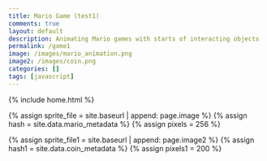 ```yaml
---
title: Mario Game (test1)
comments: true
layout: default
description: Animating Mario games with starts of interacting objects
permalink: /game1
image: /images/mario_animation.png
image2: /images/coin.png
categories: []
tags: [javascript]
---
```


{% include home.html %}

{% assign sprite_file = site.baseurl | append: page.image %}  <!--- Liquid concatentation --->
{% assign hash = site.data.mario_metadata %}  <!--- Liquid list variable created from file containing mario metadata for sprite --->
{% assign pixels = 256 %} <!--- Liquid integer assignment --->

{% assign sprite_file1 = site.baseurl | append: page.image2 %}  <!--- Liquid concatentation --->
{% assign hash1 = site.data.coin_metadata %}  <!--- Liquid list variable created from file containing mario metadata for sprite --->
{% assign pixels1 = 200 %} <!--- Liquid integer assignment --->

<!--- HTML for page contains <p> tag named "mario" and class properties for a "sprite"  -->
<p id="mario" class="sprite"></p>
<p id="coin" class="sprite1"></p>
  

<!--- Embedded Cascading Style Sheet (CSS) rules, defines how HTML elements look --->
<style>
  /* CSS style rules for the elements id and class above...
  */
  .sprite {
    height: {{pixels}}px;
    width: {{pixels}}px;
    background-repeat: no-repeat;
    z-index: 99999;
  }

  .sprite1 {
    height: {{pixels}}px;
    width: {{pixels1}}px;
    background-repeat: no-repeat;
  }

  /* background position of sprite element */
  #mario {
    background-position: calc({{animations[0].col}} * {{pixels}} * -1px) calc({{animations[0].row}} * {{pixels}} * -1px);
    background-image: url('{{sprite_file}}');
  }

  /* background position of sprite element */
  #coin {
    background-image: url('{{sprite_file1}}');
    background-position: calc({{animations[0].col}} * {{pixels1}} * -1px) calc({{animations[0].row}} * {{pixels1}} * -1px);
  }
</style>

<!--- Embedded executable code--->
<script>
  ////////// convert yml hash to javascript key value objects /////////

  var mario_metadata = {}; //key, value object
  {% for key in hash %}  
  
  var key = "{{key | first}}"  //key
  var values = {} //values object
  values["row"] = {{key.row}}
  values["col"] = {{key.col}}
  values["frames"] = {{key.frames}}
  mario_metadata[key] = values; //key with values added

  {% endfor %}

  var coin_metadata = {}; //key, value object
  {% for key in hash1 %}  
  
  var key = "{{key | first}}"  //key
  var values1 = {} //values object
  values1["row"] = {{key.row}}
  values1["col"] = {{key.col}}
  values1["frames"] = {{key.frames}}
  coin_metadata[key] = values1; //key with values added

  {% endfor %}

  ////////// animation control object /////////

  class Mario {
    constructor(meta_data) {
      this.tID = null;  //capture setInterval() task ID
      this.positionX = 0;  // current position of sprite in X direction
      this.currentSpeed = 0;
      this.marioElement = document.getElementById("mario"); //HTML element of sprite
      this.pixels = {{pixels}}; //pixel offset of images in the sprite, set by liquid constant
      this.interval = 100; //animation time interval
      this.obj = meta_data;
      this.marioElement.style.position = "absolute";
    }

    animateRight(obj, speed) {
      let frame = 0;
      const row = obj.row * this.pixels;
      this.currentSpeed = speed;

      this.tID = setInterval(() => {
        const col = (frame + obj.col) * this.pixels;
        this.marioElement.style.backgroundPosition = `-${col}px -${row}px`;
        this.marioElement.style.left = `${this.positionX}px`;

        this.positionX += speed;
        frame = (frame + 1) % obj.frames;
        if (((this.positionX + (this.pixels/2) - 75) >= (coin.positionX)) && (this.positionX <= coin.positionX)){
          coin.disappear();
        }

        const viewportWidth = window.innerWidth;
        if (this.positionX > viewportWidth - this.pixels) {
          document.documentElement.scrollLeft = this.positionX - viewportWidth + this.pixels;
        }
      }, this.interval);
    }

    animateLeft(obj, speed) {
      let frame = 0;
      const row = obj.row * this.pixels;
      this.currentSpeed = speed;

      this.tID = setInterval(() => {
        const col = (frame + obj.col) * this.pixels;
        this.marioElement.style.backgroundPosition = `-${col}px -${row}px`;
        this.marioElement.style.left = `${this.positionX}px`;

        this.positionX -= speed;
        frame = (frame + 1) % obj.frames;
        if (((this.positionX + (this.pixels/2) - 75) >= (coin.positionX)) && (this.positionX <= coin.positionX)){
          coin.disappear();
        }

        const viewportWidth = window.innerWidth;
        if (this.positionX > viewportWidth - this.pixels) {
          document.documentElement.scrollLeft = this.positionX - viewportWidth + this.pixels;
        }
      }, this.interval);
    }

    animateUp(obj, speed) {
      let frame = 0;
      const row = obj.row * this.pixels;
      this.currentSpeed = speed;

      this.tID = setInterval(() => {
        const col = (frame + obj.col) * this.pixels;
        this.marioElement.style.backgroundPosition = `-${col}px -${row}px`;
        this.marioElement.style.left = `${this.positionX}px`;

        this.positionX -= speed;
        frame = (frame + 1) % obj.frames;

        const viewportWidth = window.innerWidth;
        if (this.positionX > viewportWidth - this.pixels) {
          document.documentElement.scrollLeft = this.positionX - viewportWidth + this.pixels;
        }
      }, this.interval);
    }

    startWalkingRight() {
      this.stopAnimate();
      this.animateRight(this.obj["Walk"], 3);
    }

    startWalkingLeft() {
      this.stopAnimate();
      this.animateLeft(this.obj["WalkL"], 3);
    }

    startRunningRight() {
      this.stopAnimate();
      this.animateRight(this.obj["Run1"], 6);
    }

    startRunningLeft() {
      this.stopAnimate();
      this.animateLeft(this.obj["Run1L"], 6);
    }

    startPuffing() {
      this.stopAnimate();
      this.animateRight(this.obj["Puff"], 0);
    }

    startPuffingLeft() {
      this.stopAnimate();
      this.animateLeft(this.obj["PuffL"], 0);
    }

    startCheering() {
      this.stopAnimate();
      this.animateRight(this.obj["Cheer"], 0);
    }

    startFlipping() {
      this.stopAnimate();
      this.animateRight(this.obj["Flip"], 0);
    }

    startResting() {
      this.stopAnimate();
      this.animateRight(this.obj["Rest"], 0);
    }

    startRestingLeft() {
      this.stopAnimate();
      this.animateRight(this.obj["RestL"], 0);
    }

    stopAnimate() {
      clearInterval(this.tID);
    }
  }

  class Coin {
    constructor(meta_data) {
      this.tID = null;  //capture setInterval() task ID
      this.positionX = 100;  // current position of sprite in X direction
      this.positionY = -50;
      this.currentSpeed = 0;
      this.coinElement = document.getElementById("coin"); //HTML element of sprite
      this.pixels = {{pixels1}}; //pixel offset of images in the sprite, set by liquid constant
      this.interval = 100; //animation time interval
      this.obj = meta_data;
      this.coinElement.style.position = "absolute";
      this.beat = new Audio('/sounds/coin.mp3');
    }

    animate(obj, speed) {
      let frame1 = 0;
      const row = obj.row * this.pixels;
      this.currentSpeed = speed;

      this.tID = setInterval(() => {
        const col = (frame1 + obj.col) * this.pixels;
        this.coinElement.style.backgroundPosition = `-${col}px -${row}px`;
        this.coinElement.style.left = `${this.positionX}px`;
        this.coinElement.style.bottom = `${this.positionY}px`;

        frame1 = (frame1 + 1) % obj.frames;

        const viewportWidth = window.innerWidth;
        if (this.positionX > viewportWidth - this.pixels) {
          document.documentElement.scrollLeft = this.positionX - viewportWidth + this.pixels;
        }
      }, this.interval);
    }

    startAnimate() {
      this.stopAnimate();
      this.animate(this.obj["Animate"], 0);
    }

    stopAnimate() {
      clearInterval(this.tID);
    }

    jump(){
      if(this.positionY <= 0){
        // Play the beat
        this.beat.play();
        this.interval = 10;
        this.positionY += 5;
      }
    }

    disappear(){
      setInterval(this.jump(), 10);
      if(this.positionY >= -5){
        this.stopAnimate();
        document.getElementById('coin').style.display = 'none';
      }
    }
  }

  const mario = new Mario(mario_metadata);
  const coin = new Coin(coin_metadata);

  ////////// event control /////////

  var rightspd = 0;
  var leftspd = 0;
  var direction = "none";

  window.addEventListener("keydown", (event) => {
    if (event.key === "d") {
      event.preventDefault();
      direction = "right";
      if (event.repeat) {
        mario.startCheering();
      } else {
        if (mario.currentSpeed === 0 && leftspd == 0) {
          mario.startWalkingRight();
          leftspd = 0;
          rightspd = 1;
        } else if (mario.currentSpeed === 3 && rightspd == 1) {
          mario.startRunningRight();
          rightspd = 0;
        }
      }
    } 
    
    if (event.key === "a") {
      event.preventDefault();
      direction = "left";
      if (event.repeat) {
        mario.startCheering();
      } else {
        if (mario.currentSpeed === 0 && rightspd == 0) {
          mario.startWalkingLeft();
          rightspd = 0;
          leftspd = 1;
        } else if (mario.currentSpeed === 3 && leftspd == 1) {
          mario.startRunningLeft();
          leftspd = 0;
        }
      }
    } 

    if (event.key === "s") {
      event.preventDefault();
      rightspd = 0;
      leftspd = 0;
      if (event.repeat) {
        mario.stopAnimate();
      } else if (direction == "right"){
        mario.startPuffing();
      } else if (direction == "left"){
        mario.startPuffingLeft();
      }
    }
  });

  //touch events that enable animations
  window.addEventListener("touchstart", (event) => {
    event.preventDefault(); // prevent default browser action
    if (event.touches[0].clientX > window.innerWidth / 2) {
      event.preventDefault();
      direction = "right";
      if (event.repeat) {
        mario.startCheering();
      } else {
        if (mario.currentSpeed === 0 && leftspd == 0) {
          mario.startWalkingRight();
          leftspd = 0;
          rightspd = 1;
        } else if (mario.currentSpeed === 3 && rightspd == 1) {
          mario.startRunningRight();
          rightspd = 0;
        }
      }
    }
    
    if (event.touches[0].clientX < window.innerWidth / 2) {
      event.preventDefault();
      direction = "left";
      if (event.repeat) {
        mario.startCheering();
      } else {
        if (mario.currentSpeed === 0 && rightspd == 0) {
          mario.startWalkingLeft();
          rightspd = 0;
          leftspd = 1;
        } else if (mario.currentSpeed === 3 && leftspd == 1) {
          mario.startRunningLeft();
          leftspd = 0;
        }
      }
    }

    if (event.touches[0].clientY < window.innerHeight / 2) {
      event.preventDefault();
      rightspd = 0;
      leftspd = 0;
      if (event.repeat) {
        mario.stopAnimate();
      } else if (direction == "right"){
        mario.startPuffing();
      } else if (direction == "left"){
        mario.startPuffingLeft();
      }
    }
  });

  //stop animation on window blur
  window.addEventListener("blur", () => {
    mario.stopAnimate();
  });

  //start animation on window focus
  window.addEventListener("focus", () => {
     mario.stopAnimate();
     rightspd = 0;
     leftspd = 0;
     direction = "none";
     mario.startFlipping();
  });

  //start animation on page load or page refresh
  document.addEventListener("DOMContentLoaded", () => {
    // adjust sprite size for high pixel density devices
    const scale = window.devicePixelRatio;
    const sprite = document.querySelector(".sprite");
    const sprite1 = document.querySelector(".sprite1");
    sprite.style.transform = `scale(${0.2 * scale})`;
    sprite1.style.transform = `scale(${0.1 * scale})`;
    mario.startResting();
    coin.startAnimate();
  });
  

</script>

